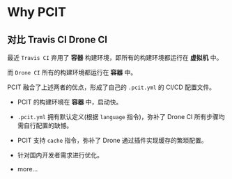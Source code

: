 # Why PCIT

## 对比 Travis CI Drone CI

最近 `Travis CI` 弃用了 **容器** 构建环境，即所有的构建环境都运行在 **虚拟机** 中。

而 `Drone CI` 所有的构建环境都运行在 **容器** 中。

PCIT 融合了上述两者的优点，形成了自己的 `.pcit.yml` 的 CI/CD 配置文件。

* PCIT 的构建环境在 **容器** 中，启动快。

* `.pcit.yml` 拥有默认定义(根据 `language` 指令)，弥补了 Drone CI 所有步骤均需自行配置的缺憾。

* PCIT 支持 `cache` 指令，弥补了 Drone 通过插件实现缓存的繁琐配置。

* 针对国内开发者需求进行优化。

* more...
